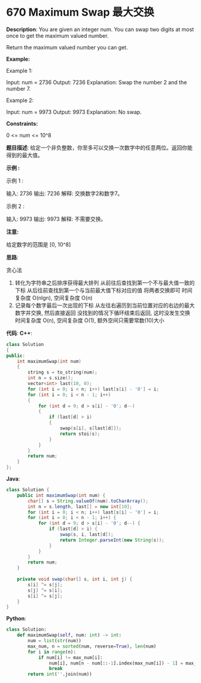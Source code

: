 # 670 Maximum Swap 最大交换

__Description__:
You are given an integer num. You can swap two digits at most once to get the maximum valued number.

Return the maximum valued number you can get.

__Example:__

Example 1:

Input: num = 2736
Output: 7236
Explanation: Swap the number 2 and the number 7.

Example 2:

Input: num = 9973
Output: 9973
Explanation: No swap.

__Constraints:__

0 <= num <= 10^8

__题目描述__:
给定一个非负整数，你至多可以交换一次数字中的任意两位。返回你能得到的最大值。

__示例 :__

示例 1 :

输入: 2736
输出: 7236
解释: 交换数字2和数字7。

示例 2 :

输入: 9973
输出: 9973
解释: 不需要交换。

__注意:__

给定数字的范围是 [0, 10^8]

__思路__:

贪心法

1. 转化为字符串之后排序获得最大排列
从前往后查找到第一个不与最大值一致的下标
从后往前查找到第一个与当前最大值下标对应的值
将两者交换即可
时间复杂度 O(nlgn), 空间复杂度 O(n)
2. 记录每个数字最后一次出现的下标
从左往右遍历到当前位置对应的右边的最大数字并交换, 然后直接返回
没找到的情况下循环结束后返回, 这时没发生交换
时间复杂度 O(n), 空间复杂度 O(1), 额外空间只需要常数(10)大小

__代码__:
__C++__:

```C++
class Solution 
{
public:
    int maximumSwap(int num) 
    {
        string s = to_string(num);
        int n = s.size();
        vector<int> last(10, 0);
        for (int i = 0; i < n; i++) last[s[i] - '0'] = i;
        for (int i = 0; i < n - 1; i++)
        {
            for (int d = 9; d > s[i] - '0'; d--)
            {
                if (last[d] > i)
                {
                    swap(s[i], s[last[d]]);
                    return stoi(s);
                }
            }
        }
        return num;
    }
};
```

__Java__:

```Java
class Solution {
    public int maximumSwap(int num) {
        char[] s = String.valueOf(num).toCharArray();
        int n = s.length, last[] = new int[10];
        for (int i = 0; i < n; i++) last[s[i] - '0'] = i;
        for (int i = 0; i < n - 1; i++) {
            for (int d = 9; d > s[i] - '0'; d--) {
                if (last[d] > i) {
                    swap(s, i, last[d]);
                    return Integer.parseInt(new String(s));
                }
            }
        }
        return num;
    }
    
    private void swap(char[] s, int i, int j) {
        s[i] ^= s[j];
        s[j] ^= s[i];
        s[i] ^= s[j];
    }
}
```

__Python__:

```Python
class Solution:
    def maximumSwap(self, num: int) -> int:
        num = list(str(num))
        max_num, n = sorted(num, reverse=True), len(num)
        for i in range(n):
            if num[i] != max_num[i]:
                num[i], num[n - num[::-1].index(max_num[i]) - 1] = max_num[i], num[i]
                break
        return int(''.join(num))
```
